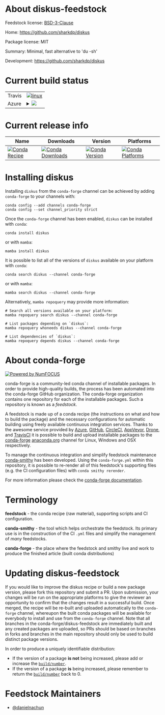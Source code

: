 About diskus-feedstock
======================

Feedstock license: [BSD-3-Clause](https://github.com/conda-forge/diskus-feedstock/blob/main/LICENSE.txt)

Home: https://github.com/sharkdp/diskus

Package license: MIT

Summary: Minimal, fast alternative to 'du -sh'

Development: https://github.com/sharkdp/diskus

Current build status
====================


<table><tr>
    <td>Travis</td>
    <td>
      <a href="https://app.travis-ci.com/conda-forge/diskus-feedstock">
        <img alt="linux" src="https://img.shields.io/travis/com/conda-forge/diskus-feedstock/main.svg?label=Linux">
      </a>
    </td>
  </tr>
    
  <tr>
    <td>Azure</td>
    <td>
      <details>
        <summary>
          <a href="https://dev.azure.com/conda-forge/feedstock-builds/_build/latest?definitionId=23546&branchName=main">
            <img src="https://dev.azure.com/conda-forge/feedstock-builds/_apis/build/status/diskus-feedstock?branchName=main">
          </a>
        </summary>
        <table>
          <thead><tr><th>Variant</th><th>Status</th></tr></thead>
          <tbody><tr>
              <td>linux_64</td>
              <td>
                <a href="https://dev.azure.com/conda-forge/feedstock-builds/_build/latest?definitionId=23546&branchName=main">
                  <img src="https://dev.azure.com/conda-forge/feedstock-builds/_apis/build/status/diskus-feedstock?branchName=main&jobName=linux&configuration=linux%20linux_64_" alt="variant">
                </a>
              </td>
            </tr><tr>
              <td>linux_aarch64</td>
              <td>
                <a href="https://dev.azure.com/conda-forge/feedstock-builds/_build/latest?definitionId=23546&branchName=main">
                  <img src="https://dev.azure.com/conda-forge/feedstock-builds/_apis/build/status/diskus-feedstock?branchName=main&jobName=linux&configuration=linux%20linux_aarch64_" alt="variant">
                </a>
              </td>
            </tr><tr>
              <td>linux_ppc64le</td>
              <td>
                <a href="https://dev.azure.com/conda-forge/feedstock-builds/_build/latest?definitionId=23546&branchName=main">
                  <img src="https://dev.azure.com/conda-forge/feedstock-builds/_apis/build/status/diskus-feedstock?branchName=main&jobName=linux&configuration=linux%20linux_ppc64le_" alt="variant">
                </a>
              </td>
            </tr><tr>
              <td>osx_64</td>
              <td>
                <a href="https://dev.azure.com/conda-forge/feedstock-builds/_build/latest?definitionId=23546&branchName=main">
                  <img src="https://dev.azure.com/conda-forge/feedstock-builds/_apis/build/status/diskus-feedstock?branchName=main&jobName=osx&configuration=osx%20osx_64_" alt="variant">
                </a>
              </td>
            </tr><tr>
              <td>osx_arm64</td>
              <td>
                <a href="https://dev.azure.com/conda-forge/feedstock-builds/_build/latest?definitionId=23546&branchName=main">
                  <img src="https://dev.azure.com/conda-forge/feedstock-builds/_apis/build/status/diskus-feedstock?branchName=main&jobName=osx&configuration=osx%20osx_arm64_" alt="variant">
                </a>
              </td>
            </tr><tr>
              <td>win_64</td>
              <td>
                <a href="https://dev.azure.com/conda-forge/feedstock-builds/_build/latest?definitionId=23546&branchName=main">
                  <img src="https://dev.azure.com/conda-forge/feedstock-builds/_apis/build/status/diskus-feedstock?branchName=main&jobName=win&configuration=win%20win_64_" alt="variant">
                </a>
              </td>
            </tr>
          </tbody>
        </table>
      </details>
    </td>
  </tr>
</table>

Current release info
====================

| Name | Downloads | Version | Platforms |
| --- | --- | --- | --- |
| [![Conda Recipe](https://img.shields.io/badge/recipe-diskus-green.svg)](https://anaconda.org/conda-forge/diskus) | [![Conda Downloads](https://img.shields.io/conda/dn/conda-forge/diskus.svg)](https://anaconda.org/conda-forge/diskus) | [![Conda Version](https://img.shields.io/conda/vn/conda-forge/diskus.svg)](https://anaconda.org/conda-forge/diskus) | [![Conda Platforms](https://img.shields.io/conda/pn/conda-forge/diskus.svg)](https://anaconda.org/conda-forge/diskus) |

Installing diskus
=================

Installing `diskus` from the `conda-forge` channel can be achieved by adding `conda-forge` to your channels with:

```
conda config --add channels conda-forge
conda config --set channel_priority strict
```

Once the `conda-forge` channel has been enabled, `diskus` can be installed with `conda`:

```
conda install diskus
```

or with `mamba`:

```
mamba install diskus
```

It is possible to list all of the versions of `diskus` available on your platform with `conda`:

```
conda search diskus --channel conda-forge
```

or with `mamba`:

```
mamba search diskus --channel conda-forge
```

Alternatively, `mamba repoquery` may provide more information:

```
# Search all versions available on your platform:
mamba repoquery search diskus --channel conda-forge

# List packages depending on `diskus`:
mamba repoquery whoneeds diskus --channel conda-forge

# List dependencies of `diskus`:
mamba repoquery depends diskus --channel conda-forge
```


About conda-forge
=================

[![Powered by
NumFOCUS](https://img.shields.io/badge/powered%20by-NumFOCUS-orange.svg?style=flat&colorA=E1523D&colorB=007D8A)](https://numfocus.org)

conda-forge is a community-led conda channel of installable packages.
In order to provide high-quality builds, the process has been automated into the
conda-forge GitHub organization. The conda-forge organization contains one repository
for each of the installable packages. Such a repository is known as a *feedstock*.

A feedstock is made up of a conda recipe (the instructions on what and how to build
the package) and the necessary configurations for automatic building using freely
available continuous integration services. Thanks to the awesome service provided by
[Azure](https://azure.microsoft.com/en-us/services/devops/), [GitHub](https://github.com/),
[CircleCI](https://circleci.com/), [AppVeyor](https://www.appveyor.com/),
[Drone](https://cloud.drone.io/welcome), and [TravisCI](https://travis-ci.com/)
it is possible to build and upload installable packages to the
[conda-forge](https://anaconda.org/conda-forge) [anaconda.org](https://anaconda.org/)
channel for Linux, Windows and OSX respectively.

To manage the continuous integration and simplify feedstock maintenance
[conda-smithy](https://github.com/conda-forge/conda-smithy) has been developed.
Using the ``conda-forge.yml`` within this repository, it is possible to re-render all of
this feedstock's supporting files (e.g. the CI configuration files) with ``conda smithy rerender``.

For more information please check the [conda-forge documentation](https://conda-forge.org/docs/).

Terminology
===========

**feedstock** - the conda recipe (raw material), supporting scripts and CI configuration.

**conda-smithy** - the tool which helps orchestrate the feedstock.
                   Its primary use is in the construction of the CI ``.yml`` files
                   and simplify the management of *many* feedstocks.

**conda-forge** - the place where the feedstock and smithy live and work to
                  produce the finished article (built conda distributions)


Updating diskus-feedstock
=========================

If you would like to improve the diskus recipe or build a new
package version, please fork this repository and submit a PR. Upon submission,
your changes will be run on the appropriate platforms to give the reviewer an
opportunity to confirm that the changes result in a successful build. Once
merged, the recipe will be re-built and uploaded automatically to the
`conda-forge` channel, whereupon the built conda packages will be available for
everybody to install and use from the `conda-forge` channel.
Note that all branches in the conda-forge/diskus-feedstock are
immediately built and any created packages are uploaded, so PRs should be based
on branches in forks and branches in the main repository should only be used to
build distinct package versions.

In order to produce a uniquely identifiable distribution:
 * If the version of a package **is not** being increased, please add or increase
   the [``build/number``](https://docs.conda.io/projects/conda-build/en/latest/resources/define-metadata.html#build-number-and-string).
 * If the version of a package **is** being increased, please remember to return
   the [``build/number``](https://docs.conda.io/projects/conda-build/en/latest/resources/define-metadata.html#build-number-and-string)
   back to 0.

Feedstock Maintainers
=====================

* [@danielnachun](https://github.com/danielnachun/)

